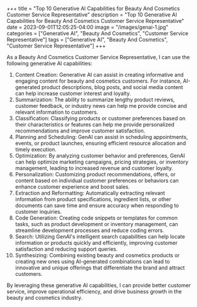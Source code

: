 +++
title = "Top 10 Generative AI Capabilities for Beauty And Cosmetics Customer Service Representative"
description = "Top 10 Generative AI Capabilities for Beauty And Cosmetics Customer Service Representative"
date = 2023-09-01T12:05:25-04:00
image = "/images/genai-1.jpg"
categories = ["Generative AI", "Beauty And Cosmetics", "Customer Service Representative"]
tags = ["Generative AI", "Beauty And Cosmetics", "Customer Service Representative"]
+++

As a Beauty And Cosmetics Customer Service Representative, I can use the following generative AI capabilities:

1. Content Creation: Generative AI can assist in creating informative and engaging content for beauty and cosmetics customers. For instance, AI-generated product descriptions, blog posts, and social media content can help increase customer interest and loyalty.
2. Summarization: The ability to summarize lengthy product reviews, customer feedback, or industry news can help me provide concise and relevant information to customers.
3. Classification: Classifying products or customer preferences based on their characteristics or features can help me provide personalized recommendations and improve customer satisfaction.
4. Planning and Scheduling: GenAI can assist in scheduling appointments, events, or product launches, ensuring efficient resource allocation and timely execution.
5. Optimization: By analyzing customer behavior and preferences, GenAI can help optimize marketing campaigns, pricing strategies, or inventory management, leading to increased revenue and customer loyalty.
6. Personalization: Customizing product recommendations, offers, or content based on individual customer preferences or behaviors can enhance customer experience and boost sales.
7. Extraction and Reformatting: Automatically extracting relevant information from product specifications, ingredient lists, or other documents can save time and ensure accuracy when responding to customer inquiries.
8. Code Generation: Creating code snippets or templates for common tasks, such as product development or inventory management, can streamline development processes and reduce coding errors.
9. Search: Utilizing GenAI's intelligent search capabilities can help locate information or products quickly and efficiently, improving customer satisfaction and reducing support queries.
10. Synthesizing: Combining existing beauty and cosmetics products or creating new ones using AI-generated combinations can lead to innovative and unique offerings that differentiate the brand and attract customers.

By leveraging these generative AI capabilities, I can provide better customer service, improve operational efficiency, and drive business growth in the beauty and cosmetics industry.